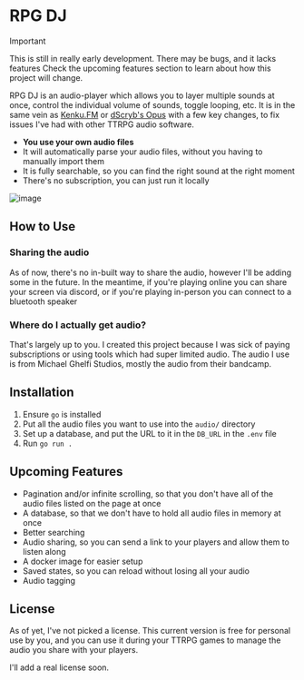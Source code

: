 # RPG DJ

> [!IMPORTANT]
> This is still in really early development. There may be bugs, and it lacks features
> Check the upcoming features section to learn about how this project will change.

RPG DJ is an audio-player which allows you to layer multiple sounds at once,
control the individual volume of sounds, toggle looping, etc. It is in the same
vein as [Kenku.FM](https://www.kenku.fm/) or [dScryb's Opus](https://dscryb.com/about-opus/) 
with a few key changes, to fix issues I've had with other TTRPG audio software.

- **You use your own audio files**
- It will automatically parse your audio files, without you having to manually import them
- It is fully searchable, so you can find the right sound at the right moment
- There's no subscription, you can just run it locally

![image](https://github.com/user-attachments/assets/08b610ab-b589-4155-9128-0aab19992c4d)


## How to Use

### Sharing the audio

As of now, there's no in-built way to share the audio, however I'll be adding
some in the future. In the meantime, if you're playing online you can share
your screen via discord, or if you're playing in-person you can connect to a
bluetooth speaker

### Where do I actually get audio?

That's largely up to you. I created this project because I was sick of paying
subscriptions or using tools which had super limited audio. The audio I use is
from Michael Ghelfi Studios, mostly the audio from their bandcamp.

## Installation

1. Ensure `go` is installed
2. Put all the audio files you want to use into the `audio/` directory
3. Set up a database, and put the URL to it in the `DB_URL` in the `.env` file
4. Run `go run .`

## Upcoming Features

- Pagination and/or infinite scrolling, so that you don't have all of the audio files listed on the page at once
- A database, so that we don't have to hold all audio files in memory at once
- Better searching
- Audio sharing, so you can send a link to your players and allow them to listen along
- A docker image for easier setup
- Saved states, so you can reload without losing all your audio
- Audio tagging

## License

As of yet, I've not picked a license. This current version is free for personal
use by you, and you can use it during your TTRPG games to manage the audio you
share with your players.

I'll add a real license soon.
